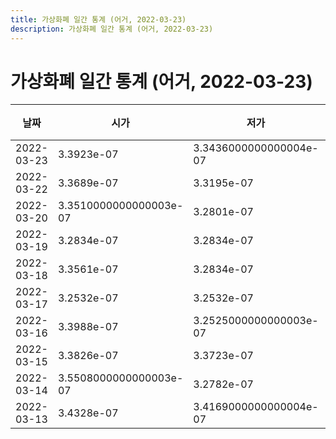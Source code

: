 ```yaml
---
title: 가상화폐 일간 통계 (어거, 2022-03-23)
description: 가상화폐 일간 통계 (어거, 2022-03-23)
---
```


가상화폐 일간 통계 (어거, 2022-03-23)
===

|날짜|시가|저가|고가|종가|비고|
|--|--|--|--|--|--|
|2022-03-23|3.3923e-07|3.3436000000000004e-07|3.4393e-07|3.4153999999999997e-07|    |
|2022-03-22|3.3689e-07|3.3195e-07|3.4067e-07|3.4067e-07|    |
|2022-03-20|3.3510000000000003e-07|3.2801e-07|3.3837e-07|3.3315e-07|    |
|2022-03-19|3.2834e-07|3.2834e-07|3.3866e-07|3.349e-07|    |
|2022-03-18|3.3561e-07|3.2834e-07|3.39e-07|3.2834e-07|    |
|2022-03-17|3.2532e-07|3.2532e-07|3.2933e-07|3.2933e-07|    |
|2022-03-16|3.3988e-07|3.2525000000000003e-07|3.3988e-07|3.2799e-07|    |
|2022-03-15|3.3826e-07|3.3723e-07|3.4127000000000004e-07|3.3988e-07|    |
|2022-03-14|3.5508000000000003e-07|3.2782e-07|3.5508000000000003e-07|3.3488000000000004e-07|    |
|2022-03-13|3.4328e-07|3.4169000000000004e-07|3.4817000000000003e-07|3.4817000000000003e-07|    |
